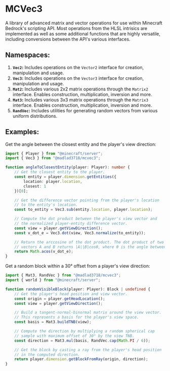 # MCVec3
A library of advanced matrix and vector operations for use within Minecraft Bedrock's scripting API. Most operations from the HLSL intrisics are implemented as well as some additional functions that are highly versatile, including conversions between the API's various interfaces.

## Namespaces:
1. **`Vec2`:** Includes operations on the `Vector2` interface for creation, manipulation and usage.
2. **`Vec3`:** Includes operations on the `Vector3` interface for creation, manipulation and usage.
3. **`Mat2`:** Includes various 2x2 matrix operations through the `Matrix2` interface. Enables construction, multiplication, inversion and more.
4. **`Mat3`:** Includes various 3x3 matrix operations through the `Matrix3` interface. Enables construction, multiplication, inversion and more.
5. **`RandVec`:** Includes utilities for generating random vectors from various uniform distributions.

## Examples:
Get the angle between the closest entity and the player's view direction:
```ts
import { Player } from "@minecraft/server";
import { Vec3 } from "@madlad3718/mcvec3";

function angleToClosestEntity(player: Player): number {
    // Get the closest entity to the player.
    const entity = player.dimension.getEntities({
        location: player.location,
        closest: 1
    })[0];

    // Get the difference vector pointing from the player's location
    // to the entity's location.
    const to_entity = Vec3.sub(entity.location, player.location);

    // Compute the dot product between the player's view vector and
    // the normalized player-entity difference vector.
    const view = player.getViewDirection();
    const v_dot_e = Vec3.dot(view, Vec3.normalize(to_entity));

    // Return the arccosine of the dot product. The dot product of two 
    // vectors A and B returns |A||B|cosθ, where θ is the angle between.
    return Math.acos(v_dot_e);
}
```
Get a random block within a 30° offset from a player's view direction:
```ts
import { Mat3, RandVec } from "@madlad3718/mcvec3";
import { world } from "@minecraft/server";

function randomVisibleBlock(player: Player): Block | undefined {
    // Get the player's head position and view vector.
    const origin = player.getHeadLocation();
    const view = player.getViewDirection();

    // Build a tangent-normal-binormal matrix around the view vector.
    // This represents a basis for the player's view space.
    const basis = Mat3.buildTNB(view);

    // Compute the direction by multiplying a random spherical cap
    // sample with maximum offset of 30° by the view TNB.
    const direction = Mat3.mul(basis, RandVec.cap(Math.PI / 6));

    // Get the block by casting a ray from the player's head position
    // in the computed direction.
    return player.dimension.getBlockFromRay(origin, direction);
}
```
